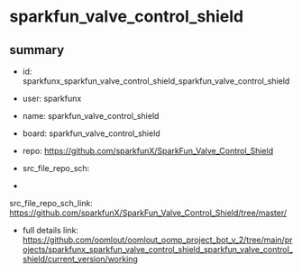 # sparkfun_valve_control_shield
 
## summary 
* id: sparkfunx_sparkfun_valve_control_shield_sparkfun_valve_control_shield
* user: sparkfunx
* name: sparkfun_valve_control_shield
* board: sparkfun_valve_control_shield
* repo: https://github.com/sparkfunX/SparkFun_Valve_Control_Shield



* src_file_repo_sch: 
*
 src_file_repo_sch_link: https://github.com/sparkfunX/SparkFun_Valve_Control_Shield/tree/master/
* full details link: https://github.com/oomlout/oomlout_oomp_project_bot_v_2/tree/main/projects/sparkfunx_sparkfun_valve_control_shield_sparkfun_valve_control_shield/current_version/working  






